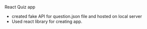React Quiz app
- created fake API for question.json file and hosted on local server
- Used react library for creating app.
